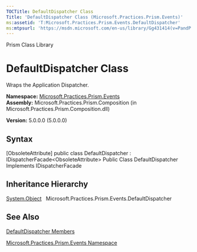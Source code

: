 ```yaml
---
TOCTitle: DefaultDispatcher Class
Title: 'DefaultDispatcher Class (Microsoft.Practices.Prism.Events)'
ms:assetid: 'T:Microsoft.Practices.Prism.Events.DefaultDispatcher'
ms:mtpsurl: 'https://msdn.microsoft.com/en-us/library/Gg431414(v=PandP.50)'
---
```


Prism Class Library

DefaultDispatcher Class
=======================

Wraps the Application Dispatcher.

**Namespace:** [Microsoft.Practices.Prism.Events](https://msdn.microsoft.com/n:microsoft.practices.prism.events)
**Assembly:** Microsoft.Practices.Prism.Composition (in Microsoft.Practices.Prism.Composition.dll)

**Version:** 5.0.0.0 (5.0.0.0)

## Syntax


<span id="syntaxToggle"></span>[ObsoleteAttribute\] public class DefaultDispatcher : IDispatcherFacade&lt;ObsoleteAttribute&gt; Public Class DefaultDispatcher Implements IDispatcherFacade

Inheritance Hierarchy
---------------------

<span id="familyToggle"></span>[System.Object](http://msdn2.microsoft.com/en-us/library/e5kfa45b)
  Microsoft.Practices.Prism.Events.DefaultDispatcher

See Also
--------


[DefaultDispatcher Members](https://msdn.microsoft.com/allmembers.t:microsoft.practices.prism.events.defaultdispatcher)

[Microsoft.Practices.Prism.Events Namespace](https://msdn.microsoft.com/n:microsoft.practices.prism.events)
